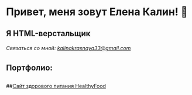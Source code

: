 # Привет, меня зовут Елена Калин! 👋

## Я HTML-верстальщик

###### Связаться со мной: kalinakrasnaya33@gmail.com

## Портфолио: 

## [](https://github.com/E1ena1/Module02-Shop/blob/master/src/images/icons/mstile-150x150.png)
##[Сайт здорового питания HealthyFood](https://e1ena1.github.io/Module02-Shop/dist/)
## 
